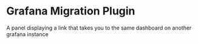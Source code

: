 <!-- This README file is going to be the one displayed on the Grafana.com website for your plugin -->

# Grafana Migration Plugin

A panel displaying a link that takes you to the same dashboard on another grafana instance
